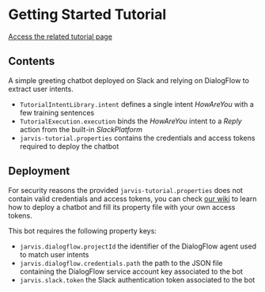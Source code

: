 # Getting Started Tutorial

[Access the related tutorial page](https://github.com/SOM-Research/jarvis/wiki/Getting-Started)

## Contents

A simple greeting chatbot deployed on Slack and relying on DialogFlow to extract user intents.

- `TutorialIntentLibrary.intent` defines a single intent *HowAreYou* with a few training sentences
- `TutorialExecution.execution` binds the *HowAreYou* intent to a *Reply* action from the built-in *SlackPlatform*
- `jarvis-tutorial.properties` contains the credentials and access tokens required to deploy the chatbot

## Deployment

For security reasons the provided `jarvis-tutorial.properties` does not contain valid credentials and access tokens, you can check [our wiki](https://github.com/SOM-Research/jarvis/wiki/Deploying-chatbots) to learn how to deploy a chatbot and fill its property file with your own access tokens.

This bot requires the following property keys:

- `jarvis.dialogflow.projectId` the identifier of the DialogFlow agent used to match user intents
- `jarvis.dialogflow.credentials.path` the path to the JSON file containing the DialogFlow service account key associated to the bot
- `jarvis.slack.token` the Slack authentication token associated to the bot


